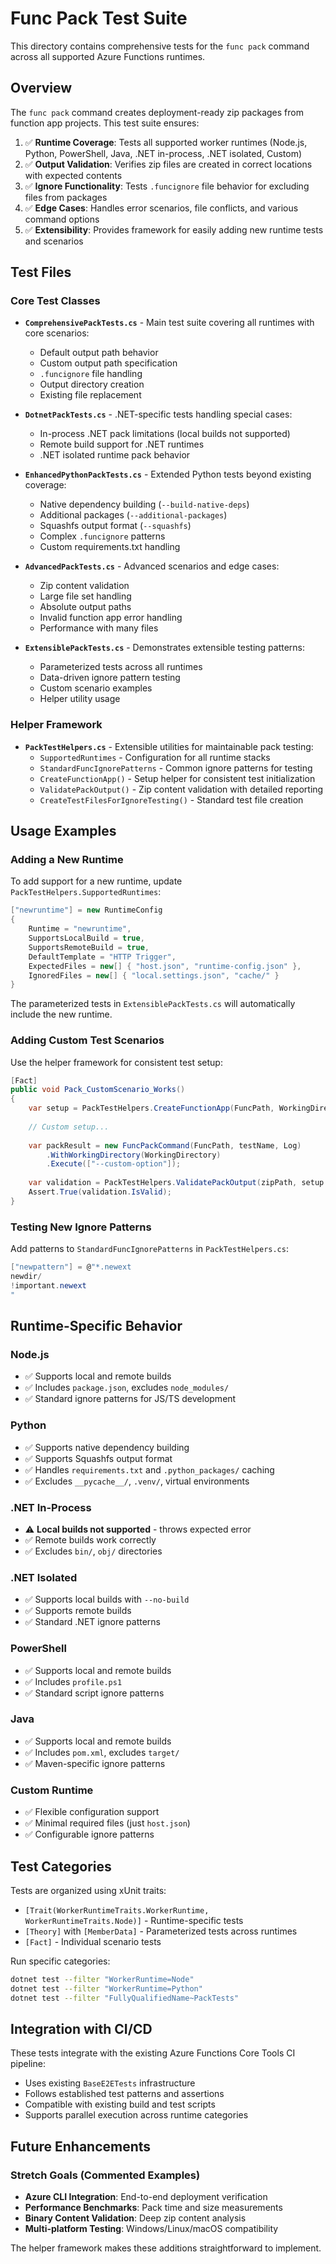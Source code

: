# Func Pack Test Suite

This directory contains comprehensive tests for the `func pack` command across all supported Azure Functions runtimes.

## Overview

The `func pack` command creates deployment-ready zip packages from function app projects. This test suite ensures:

1. ✅ **Runtime Coverage**: Tests all supported worker runtimes (Node.js, Python, PowerShell, Java, .NET in-process, .NET isolated, Custom)
2. ✅ **Output Validation**: Verifies zip files are created in correct locations with expected contents
3. ✅ **Ignore Functionality**: Tests `.funcignore` file behavior for excluding files from packages
4. ✅ **Edge Cases**: Handles error scenarios, file conflicts, and various command options
5. ✅ **Extensibility**: Provides framework for easily adding new runtime tests and scenarios

## Test Files

### Core Test Classes

- **`ComprehensivePackTests.cs`** - Main test suite covering all runtimes with core scenarios:
  - Default output path behavior
  - Custom output path specification 
  - `.funcignore` file handling
  - Output directory creation
  - Existing file replacement

- **`DotnetPackTests.cs`** - .NET-specific tests handling special cases:
  - In-process .NET pack limitations (local builds not supported)
  - Remote build support for .NET runtimes
  - .NET isolated runtime pack behavior

- **`EnhancedPythonPackTests.cs`** - Extended Python tests beyond existing coverage:
  - Native dependency building (`--build-native-deps`)
  - Additional packages (`--additional-packages`)
  - Squashfs output format (`--squashfs`)
  - Complex `.funcignore` patterns
  - Custom requirements.txt handling

- **`AdvancedPackTests.cs`** - Advanced scenarios and edge cases:
  - Zip content validation
  - Large file set handling
  - Absolute output paths
  - Invalid function app error handling
  - Performance with many files

- **`ExtensiblePackTests.cs`** - Demonstrates extensible testing patterns:
  - Parameterized tests across all runtimes
  - Data-driven ignore pattern testing
  - Custom scenario examples
  - Helper utility usage

### Helper Framework

- **`PackTestHelpers.cs`** - Extensible utilities for maintainable pack testing:
  - `SupportedRuntimes` - Configuration for all runtime stacks
  - `StandardFuncIgnorePatterns` - Common ignore patterns for testing
  - `CreateFunctionApp()` - Setup helper for consistent test initialization
  - `ValidatePackOutput()` - Zip content validation with detailed reporting
  - `CreateTestFilesForIgnoreTesting()` - Standard test file creation

## Usage Examples

### Adding a New Runtime

To add support for a new runtime, update `PackTestHelpers.SupportedRuntimes`:

```csharp
["newruntime"] = new RuntimeConfig
{
    Runtime = "newruntime",
    SupportsLocalBuild = true,
    SupportsRemoteBuild = true,
    DefaultTemplate = "HTTP Trigger",
    ExpectedFiles = new[] { "host.json", "runtime-config.json" },
    IgnoredFiles = new[] { "local.settings.json", "cache/" }
}
```

The parameterized tests in `ExtensiblePackTests.cs` will automatically include the new runtime.

### Adding Custom Test Scenarios

Use the helper framework for consistent test setup:

```csharp
[Fact]
public void Pack_CustomScenario_Works()
{
    var setup = PackTestHelpers.CreateFunctionApp(FuncPath, WorkingDirectory, "node", testName, Log);
    
    // Custom setup...
    
    var packResult = new FuncPackCommand(FuncPath, testName, Log)
        .WithWorkingDirectory(WorkingDirectory)
        .Execute(["--custom-option"]);
        
    var validation = PackTestHelpers.ValidatePackOutput(zipPath, setup.Config, Log);
    Assert.True(validation.IsValid);
}
```

### Testing New Ignore Patterns

Add patterns to `StandardFuncIgnorePatterns` in `PackTestHelpers.cs`:

```csharp
["newpattern"] = @"*.newext
newdir/
!important.newext
"
```

## Runtime-Specific Behavior

### Node.js
- ✅ Supports local and remote builds
- ✅ Includes `package.json`, excludes `node_modules/`
- ✅ Standard ignore patterns for JS/TS development

### Python  
- ✅ Supports native dependency building
- ✅ Supports Squashfs output format
- ✅ Handles `requirements.txt` and `.python_packages/` caching
- ✅ Excludes `__pycache__/`, `.venv/`, virtual environments

### .NET In-Process
- ⚠️ **Local builds not supported** - throws expected error
- ✅ Remote builds work correctly
- ✅ Excludes `bin/`, `obj/` directories

### .NET Isolated
- ✅ Supports local builds with `--no-build`
- ✅ Supports remote builds
- ✅ Standard .NET ignore patterns

### PowerShell
- ✅ Supports local and remote builds
- ✅ Includes `profile.ps1`
- ✅ Standard script ignore patterns

### Java
- ✅ Supports local and remote builds  
- ✅ Includes `pom.xml`, excludes `target/`
- ✅ Maven-specific ignore patterns

### Custom Runtime
- ✅ Flexible configuration support
- ✅ Minimal required files (just `host.json`)
- ✅ Configurable ignore patterns

## Test Categories

Tests are organized using xUnit traits:

- `[Trait(WorkerRuntimeTraits.WorkerRuntime, WorkerRuntimeTraits.Node)]` - Runtime-specific tests
- `[Theory]` with `[MemberData]` - Parameterized tests across runtimes
- `[Fact]` - Individual scenario tests

Run specific categories:
```bash
dotnet test --filter "WorkerRuntime=Node"
dotnet test --filter "WorkerRuntime=Python" 
dotnet test --filter "FullyQualifiedName~PackTests"
```

## Integration with CI/CD

These tests integrate with the existing Azure Functions Core Tools CI pipeline:

- Uses existing `BaseE2ETests` infrastructure
- Follows established test patterns and assertions
- Compatible with existing build and test scripts
- Supports parallel execution across runtime categories

## Future Enhancements

### Stretch Goals (Commented Examples)
- **Azure CLI Integration**: End-to-end deployment verification
- **Performance Benchmarks**: Pack time and size measurements  
- **Binary Content Validation**: Deep zip content analysis
- **Multi-platform Testing**: Windows/Linux/macOS compatibility

The helper framework makes these additions straightforward to implement.